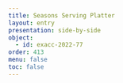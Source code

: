 ```yaml
---
title: Seasons Serving Platter
layout: entry
presentation: side-by-side
object:
  - id: exacc-2022-77
order: 413
menu: false
toc: false
---
```

